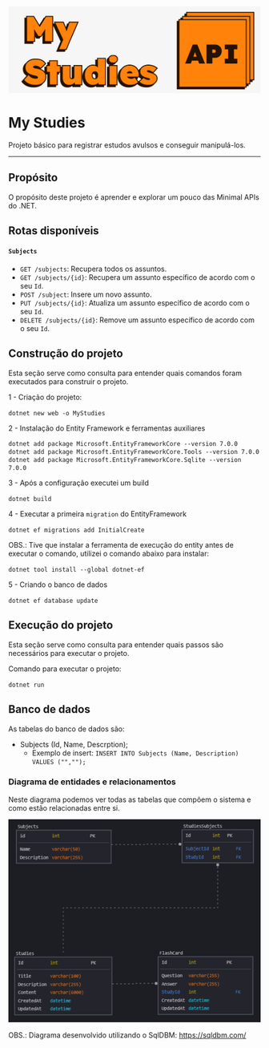 ![capa do projeto](/repository-cover.png)

# My Studies
Projeto básico para registrar estudos avulsos e conseguir manipulá-los.

---

## Propósito

O propósito deste projeto é aprender e explorar um pouco das Minimal APIs do .NET.

## Rotas disponíveis

#### `Subjects`

- `GET /subjects`: Recupera todos os assuntos.
- `GET /subjects/{id}`: Recupera um assunto específico de acordo com o seu `Id`.
- `POST /subject`: Insere um novo assunto.
- `PUT /subjects/{id}`: Atualiza um assunto específico de acordo com o seu `Id`.
- `DELETE /subjects/{id}`: Remove um assunto específico de acordo com o seu `Id`.

## Construção do projeto

Esta seção serve como consulta para entender quais comandos foram executados para construir o projeto.


1 - Criação do projeto:
   
`dotnet new web -o MyStudies`

2 - Instalação do Entity Framework e ferramentas auxiliares

```
dotnet add package Microsoft.EntityFrameworkCore --version 7.0.0
dotnet add package Microsoft.EntityFrameworkCore.Tools --version 7.0.0
dotnet add package Microsoft.EntityFrameworkCore.Sqlite --version 7.0.0
```

3 -  Após a configuração executei um build

`dotnet build`

4 - Executar a primeira `migration` do EntityFramework

`dotnet ef migrations add InitialCreate`

OBS.: Tive que instalar a ferramenta de execução do entity antes de executar o comando, utilizei o comando abaixo para instalar:

`dotnet tool install --global dotnet-ef`

5 - Criando o banco de dados

`dotnet ef database update`

## Execução do projeto

Esta seção serve como consulta para entender quais passos são necessários para executar o projeto.


Comando para executar o projeto:

`dotnet run`


## Banco de dados

As tabelas do banco de dados são:

- Subjects (Id, Name, Descrption);
  - Exemplo de insert: `INSERT INTO Subjects (Name, Description) VALUES ("","");`

### Diagrama de entidades e relacionamentos

Neste diagrama podemos ver todas as tabelas que compõem o sistema e como estão relacionadas entre si.

![alt text](image.png)

OBS.: Diagrama desenvolvido utilizando o SqlDBM: https://sqldbm.com/
